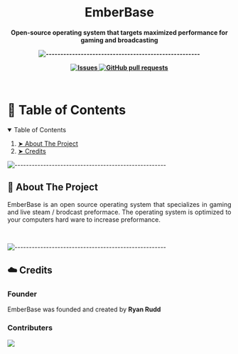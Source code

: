 <h1 align="center">EmberBase</h1>
<h4 align="center">Open-source operating system that targets maximized performance for gaming and broadcasting</h>

![-----------------------------------------------------](https://raw.githubusercontent.com/andreasbm/readme/master/assets/lines/rainbow.png)
  <p align="center">
    <a href="https://github.com/anuraghazra/github-readme-stats/actions">
    <a href="https://github.com//Emberbase/EmberBase/issues">
      <img alt="Issues" src="https://img.shields.io/github/issues/Emberbase/EmberBase?color=0088ff" />
    </a>
    <a href="https://github.com/Emberbase/EmberBase/pulls">
      <img alt="GitHub pull requests" src="https://img.shields.io/github/issues-pr/Emberbase/EmberBase?color=0088ff" />
    </a>
    </a>
  </p>
<br>
<h1>📖 Table of Contents</h1>
<details open="open">
  <summary>Table of Contents</summary>
  <ol>
    <li><a href="#about-the-project"> ➤ About The Project</a></li>
    <li><a href="#credits"> ➤ Credits</a></li>
  </ol>
</details>

![-----------------------------------------------------](https://raw.githubusercontent.com/andreasbm/readme/master/assets/lines/rainbow.png)

<!-- ABOUT THE PROJECT -->
<h2 id="about-the-project"> 📝 About The Project</h2>

<p align="justify"> 
  EmberBase is an open source operating system that specializes in gaming and live steam / brodcast preformace. The operating system is optimized to your computers hard ware to increase preformance.
</p>
<br>

![-----------------------------------------------------](https://raw.githubusercontent.com/andreasbm/readme/master/assets/lines/rainbow.png)

<!-- ABOUT THE PROJECT -->
<h2 id="credits"> ☁️ Credits</h2>

<p align="justify"> 
    <h3>Founder</h3>
    <p>EmberBase was founded and created by <b>Ryan Rudd</b></p>
    <h3>Contributers</h3>
    <a href="https://github.com/EmberBase/EmberBase/graphs/contributors">
  <img src="https://contrib.rocks/image?repo=EmberBase/EmberBase" />
    </a>


</p>